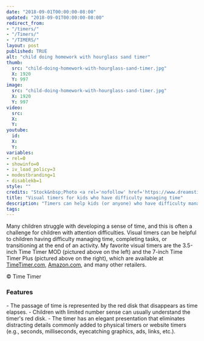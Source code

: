 ```yaml
---
date: "2018-09-01T00:00:00-08:00"
updated: "2018-09-01T00:00:00-08:00"
redirect_from:
- "/timers/"
- "/Timers/"
- "/TIMERS/"
layout: post
published: TRUE
alt: "child doing homework with hourglass sand timer"
thumb:
  src: "child-doing-homework-with-hourglass-sand-timer.jpg"
  X: 1920
  Y: 997
image:
  src: "child-doing-homework-with-hourglass-sand-timer.jpg"
  X: 1920
  Y: 997
video:
  src:
  X:
  Y:
youtube:
  id:
  X:
  Y:
variables:
- rel=0
- showinfo=0
- iv_load_policy=3
- modestbranding=1
- disablekb=1
style: ""
credits: "Stock&nbsp;Photo <a rel='nofollow' href='https://www.dreamstime.com/stock-photo-cute-boy-child-home-image60487276' target='_blank'>&copy;</a>&nbsp;Yekophotostudio"
title: "Visual timers for kids who have difficulty managing time"
description: "Timers can help kids (or anyone) who have difficulty managing time."
tags:
---
```

Many children struggle with developing a sense of time, and this is often a challenge for children with attention difficulties. Visual timers can be helpful to children having difficulty managing time, completing tasks, or transitioning at the end of an activity. My favorite visual timers are the 3.5-inch Time Timer MOD (pictured above on the left) and the 7-inch Time Timer Plus (pictured above on the right), which are available at <a href="https://timetimer.com/">TimeTimer.com</a>, <a href="https://www.amazon.com/stores/TimeTimer/TimeTimer/page/5078659D-EB1A-4D48-A006-123FBE37827B" rel="nofollow">Amazon.com</a>, and many other retailers. 
<amp-img alt="Time Timer" width="1920" height="1167" src="{{site.cache}}/320/time-timer.jpg" srcset="{{site.cache}}/320/time-timer.jpg 320w,{{site.cache}}/640/time-timer.jpg 640w,{{site.cache}}/1280/time-timer.jpg 1280w,{{site.cache}}/1920/time-timer.jpg 1920w" layout="responsive"></amp-img>
<p class="credits">&copy;&nbsp;Time Timer</p>
<h3>Features</h3>
- The passage of time is represented by the red disk that disappears as time elapses.
- Children with limited number sense can usually understand the timer's red disk.
- The timer has an elegant presentation that eliminates distracting details commonly added to physical timers or website timers (e.g., seconds, milliseconds, eyecatching graphics, ads, links, etc.).